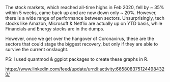 The stock markets, which reached all-time highs in Feb 2020, fell by ~ 35% within 5 weeks, came back up and are now down only ~ 20%. However, there is a wide range of performance between sectors. Unsurprisingly, tech stocks like Amazon, Microsoft & Netflix are actually up on YTD basis, while Financials and Energy stocks are in the dumps.

However, once we get over the hangover of Coronavirus, these are the sectors that could stage the biggest recovery, but only if they are able to survive the current onslaught.

PS: I used quantmod & ggplot packages to create these graphs in R.

https://www.linkedin.com/feed/update/urn:li:activity:6658083751244984320/
